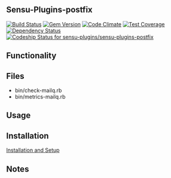 ## Sensu-Plugins-postfix

[ ![Build Status](https://travis-ci.org/sensu-plugins/sensu-plugins-postfix.svg?branch=master)](https://travis-ci.org/sensu-plugins/sensu-plugins-postfix)
[![Gem Version](https://badge.fury.io/rb/sensu-plugins-postfix.svg)](http://badge.fury.io/rb/sensu-plugins-postfix)
[![Code Climate](https://codeclimate.com/github/sensu-plugins/sensu-plugins-postfix/badges/gpa.svg)](https://codeclimate.com/github/sensu-plugins/sensu-plugins-postfix)
[![Test Coverage](https://codeclimate.com/github/sensu-plugins/sensu-plugins-postfix/badges/coverage.svg)](https://codeclimate.com/github/sensu-plugins/sensu-plugins-postfix)
[![Dependency Status](https://gemnasium.com/sensu-plugins/sensu-plugins-postfix.svg)](https://gemnasium.com/sensu-plugins/sensu-plugins-postfix)
[![Codeship Status for sensu-plugins/sensu-plugins-postfix](https://codeship.com/projects/e597c620-e89b-0132-4dfc-62885e5c211b/status?branch=master)](https://codeship.com/projects/82844)

## Functionality

## Files
 * bin/check-mailq.rb
 * bin/metrics-mailq.rb

## Usage

## Installation

[Installation and Setup](http://sensu-plugins.io/docs/installation_instructions.html)

## Notes

